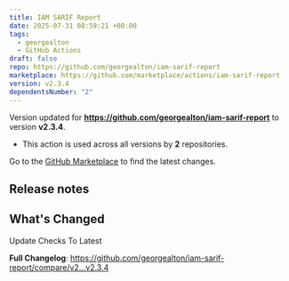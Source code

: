 ```yaml
---
title: IAM SARIF Report
date: 2025-07-31 08:59:21 +00:00
tags:
  - georgealton
  - GitHub Actions
draft: false
repo: https://github.com/georgealton/iam-sarif-report
marketplace: https://github.com/marketplace/actions/iam-sarif-report
version: v2.3.4
dependentsNumber: "2"
---
```



Version updated for **https://github.com/georgealton/iam-sarif-report** to version **v2.3.4**.
- This action is used across all versions by **2** repositories.

Go to the [GitHub Marketplace](https://github.com/marketplace/actions/iam-sarif-report) to find the latest changes.

## Release notes

## What's Changed

Update Checks To Latest


**Full Changelog**: https://github.com/georgealton/iam-sarif-report/compare/v2...v2.3.4
